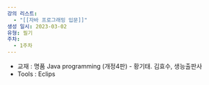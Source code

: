 ```yaml
---
강의 리스트:
  - "[[자바 프로그래밍 입문]]"
생성 일시: 2023-03-02
유형: 필기
주차:
  - 1주차
---
```

- 교재 : 명품 Java programming (개정4판) - 황기태. 김효수, 생능출판사
- Tools : Eclips